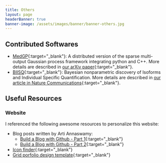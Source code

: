 ```yaml
---
title: Others
layout: page
headerBanner: true
banner-image: /assets/images/banner/banner-others.jpg
---
```


## Contributed Softwares
* [MedGP](https://github.com/bee-hive/MedGP){:target="_blank"}: A distributed version of the sparse multi-output Gaussian process framework integrating python and C++. More details are described in [our arXiv paper](https://arxiv.org/abs/1703.09112){:target="_blank"}.
* [BIISQ](https://github.com/bee-hive/BIISQ){:target="_blank"}: Bayesian nonparametric discovery of Isoforms and Individual Specific Quantification. More details are described in [our article in Nature Communications](https://www.nature.com/articles/s41467-018-03402-w){:target="_blank"}.

## Useful Resources
### Website
I referenced the following awesome resources to personalize this website:
* Blog posts written by Arti Annaswamy:
    * [Build a Blog with Github - Part 1](http://artiannaswamy.com/build-a-github-blog-part-1){:target="_blank"}
    * [Build a Blog with Github - Part 2](http://artiannaswamy.com/build-a-github-blog-part-2){:target="_blank"}
* [Icon finder](https://www.iconfinder.com){:target="_blank"}
* [Grid porfolio design template](https://github.com/JonathanMatthey/jonathanmatthey.com){:target="_blank"}